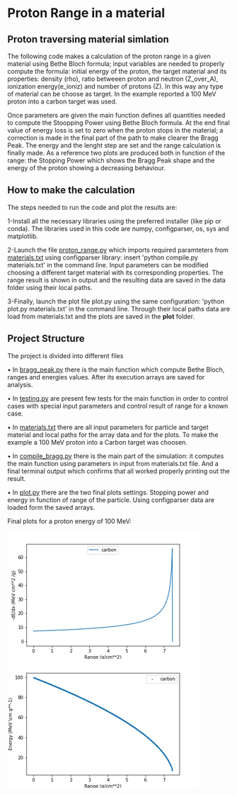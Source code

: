 # Proton Range in a material

## Proton traversing material simlation 
The following code  makes a calculation of the proton range in a given material using Bethe Bloch formula; input variables are needed to properly compute the formula: initial energy of the proton, the target material and its properties: density (rho), ratio betweeen proton and neutron (Z_over_A), ionization energy(e_ioniz) and number of protons (Z). In this way any type of material can be choose as target. In the example reported a 100 MeV proton into a carbon target was used.

Once parameters are given the main function defines all quantities needed to compute the Stoopping Power using Bethe Bloch formula.
At the end final value of energy loss is set to zero when the proton stops in the material; a correction is made in the final part of the path to make clearer the Bragg Peak.
The energy and the lenght step are set and the range calculation is finally made. 
As a reference two plots are produced both in function of the range: the Stopping Power which shows the Bragg Peak shape and the energy of the proton showing a decreasing behaviour.


## How to make the calculation
The steps needed to run the code and plot the results are:

1-Install all the necessary libraries using the preferred installer (like pip or conda). The libraries used in this code are numpy, configparser,  os, sys and matplotlib.

2-Launch the file [proton_range.py](/proton_range.py) which imports required paramteters from [materials.txt](/materials.txt) using configparser library: insert 'python compile.py materials.txt' in the command line. Input parameters can be modified choosing a different target material with its corresponding properties. The range result is shown in output and the resulting data are saved in the data folder using their local paths.

3-Finally, launch the plot file plot.py using the same configuration: 'python plot.py materials.txt' in the command line. Through their local paths data are load from materials.txt and the plots are saved in the **plot** folder. 

## Project Structure
The project is divided into different files

•	In [bragg_peak.py](/bragg_peak.py) there is the main function which compute Bethe Bloch, ranges and energies values. After its execution arrays are saved for analysis.

•	In [testing.py](/testing.py) are present few tests for the main function in order to control cases with special input parameters and control result of range for a known case.

•	In [materials.txt](/materials.txt) there are all input parameters for particle and target material and local paths for the array data and for the plots. To make the example a 100 MeV proton into a Carbon target was choosen.

•	In [compile_bragg.py](/compile_bragg.py) there is the main part of the simulation: it computes the main function using parameters in input from materials.txt file. And a final terminal output which confirms that all worked properly printing out the result.

•	In [plot.py](/plot.py) there are the two final plots settings. Stopping power and energy in function of range of the particle. Using configparser data are loaded form the saved arrays.

Final plots for a proton energy of 100 MeV:

![](/images/bragg_peak.png) ![](/images/energy.png)
